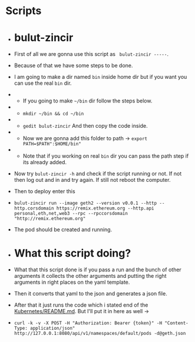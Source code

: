 # Scripts

 - # bulut-zincir
 
 - First of all we are gonna use this script as ``` bulut-zincir -----```.
 
 - Because of that we have some steps to be done.
 
 - I am going to make a dir named ```bin``` inside home dir 
 but if you want you can use the real ```bin``` dir.
 	
 - - If you going to make ```~/bin``` dir follow the steps below.
 
 - - ```mkdir ~/bin && cd ~/bin```
 
 - - ```gedit bulut-zincir``` And then copy the code inside.
 
 - - Now we are gonna add this folder to path -> 
 ```export PATH=$PATH":$HOME/bin"```
 
 - - Note that if you working on real ``` bin ``` dir you can pass the path step if its already added.
 
 - Now try ``` bulut-zincir -h ``` and check if the script running or not.
 If not then log out and in and try again. If still not reboot the computer.
 
 - Then to deploy enter this
 
 - ``` bulut-zincir run --image geth2 --version v0.0.1 --http --http.corsdomain https://remix.ethereum.org --http.api personal,eth,net,web3 --rpc --rpccorsdomain "http://remix.ethereum.org" ```
 
 - The pod should be created and running.
 
 - # What this script doing?
 
 - What that this script done is if you pass a run and the bunch of other arguments it collects the other arguments and putting the right arguments in right places on the yaml template.
 
 - Then it converts that yaml to the json and generates a json file. 
 
 - After that it just runs the code which i stated end of the [Kubernetes/README.md](https://bag.org.tr/proje/bulutzincir/bulut-zincir/tree/master/Kubernetes). But I'll put it in here as well ->
 
 - ``` curl -k -v -X POST -H "Authorization: Bearer {token}" -H "Content-Type: application/json" http://127.0.0.1:8080/api/v1/namespaces/default/pods -d@geth.json ```
